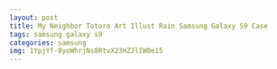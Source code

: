 ```yaml
---
layout: post
title: My Neighbor Totoro Art Illust Rain Samsung Galaxy S9 Case
tags: samsung galaxy s9
categories: samsung
img: 1YpjYf-8yoWhrjNs8RtvX23HZJlIW0e15
---
```

